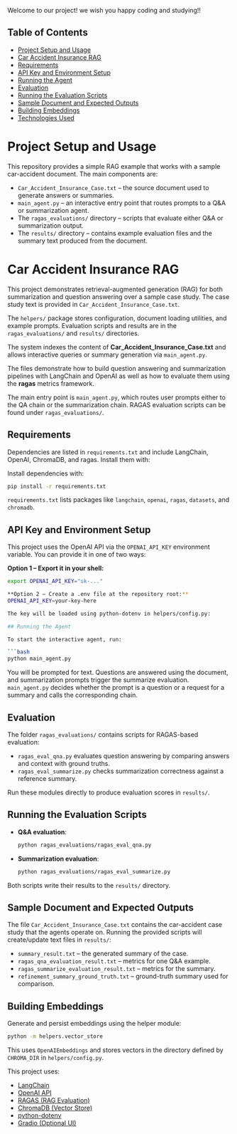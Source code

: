 Welcome to our project! we wish you happy coding and studying!!

## Table of Contents

- [Project Setup and Usage](#project-setup-and-usage)
- [Car Accident Insurance RAG](#car-accident-insurance-rag)
- [Requirements](#requirements)
- [API Key and Environment Setup](#api-key-and-environment-setup)
- [Running the Agent](#running-the-agent)
- [Evaluation](#evaluation)
- [Running the Evaluation Scripts](#running-the-evaluation-scripts)
- [Sample Document and Expected Outputs](#sample-document-and-expected-outputs)
- [Building Embeddings](#building-embeddings)
- [Technologies Used](#this-project-uses)

# Project Setup and Usage

This repository provides a simple RAG example that works with a sample car-accident document. The main components are:

- `Car_Accident_Insurance_Case.txt` – the source document used to generate answers or summaries.
- `main_agent.py` – an interactive entry point that routes prompts to a Q&A or summarization agent.
- The `ragas_evaluations/` directory – scripts that evaluate either Q&A or summarization output.
- The `results/` directory – contains example evaluation files and the summary text produced from the document.

# Car Accident Insurance RAG

This project demonstrates retrieval-augmented generation (RAG) for both summarization and question answering over a sample case study. The case study text is provided in `Car_Accident_Insurance_Case.txt`.

The `helpers/` package stores configuration, document loading utilities, and example prompts. Evaluation scripts and results are in the `ragas_evaluations/` and `results/` directories.

The system indexes the content of **Car_Accident_Insurance_Case.txt** and allows interactive queries or summary generation via `main_agent.py`.

The files demonstrate how to build question answering and summarization pipelines with LangChain and OpenAI as well as how to evaluate them using the **ragas** metrics framework.

The main entry point is `main_agent.py`, which routes user prompts either to the QA chain or the summarization chain. RAGAS evaluation scripts can be found under `ragas_evaluations/`.


## Requirements

Dependencies are listed in `requirements.txt` and include LangChain, OpenAI, ChromaDB, and ragas. Install them with:

Install dependencies with:


```bash
pip install -r requirements.txt
```

`requirements.txt` lists packages like `langchain`, `openai`, `ragas`, `datasets`, and `chromadb`.

## API Key and Environment Setup

This project uses the OpenAI API via the `OPENAI_API_KEY` environment variable. You can provide it in one of two ways:

**Option 1 – Export it in your shell:**

```bash
export OPENAI_API_KEY="sk-..."

**Option 2 – Create a .env file at the repository root:**
OPENAI_API_KEY=your-key-here

The key will be loaded using python-dotenv in helpers/config.py:

## Running the Agent

To start the interactive agent, run:

```bash
python main_agent.py
```

You will be prompted for text. Questions are answered using the document, and summarization prompts trigger the summarize evaluation.
`main_agent.py` decides whether the prompt is a question or a request for a summary and calls the corresponding chain.

## Evaluation

The folder `ragas_evaluations/` contains scripts for RAGAS-based evaluation:

- `ragas_eval_qna.py` evaluates question answering by comparing answers and context with ground truths.
- `ragas_eval_summarize.py` checks summarization correctness against a reference summary.

Run these modules directly to produce evaluation scores in `results/`.

## Running the Evaluation Scripts

- **Q&A evaluation**:

  ```bash
  python ragas_evaluations/ragas_eval_qna.py
  ```

- **Summarization evaluation**:

  ```bash
  python ragas_evaluations/ragas_eval_summarize.py
  ```

Both scripts write their results to the `results/` directory.

## Sample Document and Expected Outputs

The file `Car_Accident_Insurance_Case.txt` contains the car-accident case study that the agents operate on. Running the provided scripts will create/update text files in `results/`:

- `summary_result.txt` – the generated summary of the case.
- `ragas_qna_evaluation_result.txt` – metrics for one Q&A example.
- `ragas_summarize_evaluation_result.txt` – metrics for the summary.
- `refinement_summary_ground_truth.txt` – ground-truth summary used for comparison.

## Building Embeddings

Generate and persist embeddings using the helper module:

```bash
python -m helpers.vector_store
```

This uses `OpenAIEmbeddings` and stores vectors in the directory defined by `CHROMA_DIR` in `helpers/config.py`.


This project uses:

- [LangChain](https://www.langchain.com/)
- [OpenAI API](https://platform.openai.com/docs)
- [RAGAS (RAG Evaluation)](https://github.com/explodinggradients/ragas)
- [ChromaDB (Vector Store)](https://www.trychroma.com/)
- [python-dotenv](https://pypi.org/project/python-dotenv/)
- [Gradio (Optional UI)](https://www.gradio.app/)
